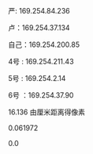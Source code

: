 严:  169.254.84.236

卢：169.254.37.134

自己：169.254.200.85

4号 : 169.254.211.43

5号 : 169.254.2.14

6号 ：169.254.37.90





16.136 由厘米距离得像素

0.061972

0.0
